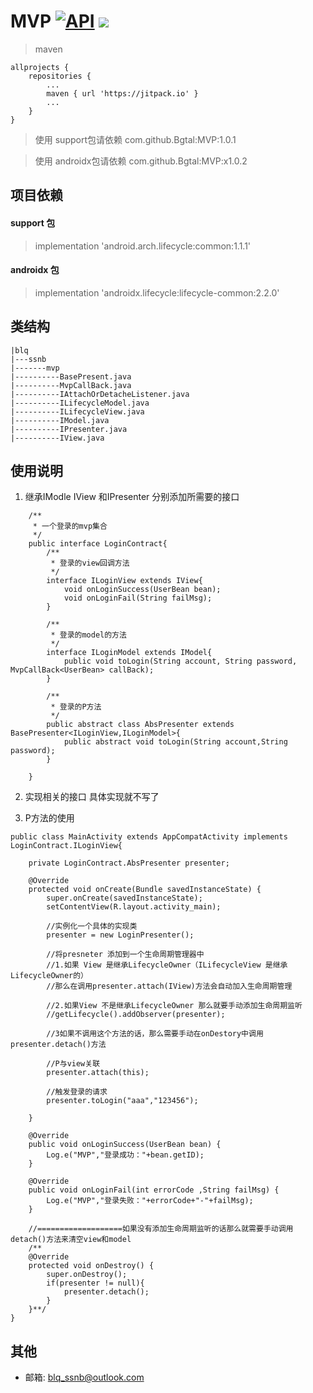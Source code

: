 # MVP [![API](https://img.shields.io/badge/API-21%2B-brightgreen.svg?style=flat)](https://android-arsenal.com/api?level=21)  [![](https://jitpack.io/v/Bgtal/MVP.svg)](https://jitpack.io/#Bgtal/MVP)
> maven
```  
allprojects {
    repositories {
        ...
        maven { url 'https://jitpack.io' }
        ...
    }
}
```
> 使用 support包请依赖 com.github.Bgtal:MVP:1.0.1   

> 使用 androidx包请依赖 com.github.Bgtal:MVP:x1.0.2   
## 项目依赖
#### support 包
>  implementation 'android.arch.lifecycle:common:1.1.1'  
#### androidx 包
>  implementation 'androidx.lifecycle:lifecycle-common:2.2.0'

## 类结构
```
|blq
|---ssnb
|-------mvp
|----------BasePresent.java
|----------MvpCallBack.java
|----------IAttachOrDetacheListener.java
|----------ILifecycleModel.java
|----------ILifecycleView.java
|----------IModel.java
|----------IPresenter.java
|----------IView.java

```

## 使用说明
1. 继承IModle IView 和IPresenter 分别添加所需要的接口
```
    /**
     * 一个登录的mvp集合
     */
    public interface LoginContract{
        /**
         * 登录的view回调方法
         */
        interface ILoginView extends IView{
            void onLoginSuccess(UserBean bean);
            void onLoginFail(String failMsg);
        }

        /**
         * 登录的model的方法
         */
        interface ILoginModel extends IModel{
            public void toLogin(String account, String password, MvpCallBack<UserBean> callBack);
        }

        /**
         * 登录的P方法
         */
        public abstract class AbsPresenter extends BasePresenter<ILoginView,ILoginModel>{
            public abstract void toLogin(String account,String password);
        }

    }
```

2. 实现相关的接口
具体实现就不写了

3. P方法的使用
```
public class MainActivity extends AppCompatActivity implements LoginContract.ILoginView{

    private LoginContract.AbsPresenter presenter;

    @Override
    protected void onCreate(Bundle savedInstanceState) {
        super.onCreate(savedInstanceState);
        setContentView(R.layout.activity_main);

        //实例化一个具体的实现类
        presenter = new LoginPresenter();

        //将presneter 添加到一个生命周期管理器中
        //1.如果 View 是继承LifecycleOwner（ILifecycleView 是继承 LifecycleOwner的）
        //那么在调用presenter.attach(IView)方法会自动加入生命周期管理

        //2.如果View 不是继承LifecycleOwner 那么就要手动添加生命周期监听  
        //getLifecycle().addObserver(presenter);  

        //3如果不调用这个方法的话，那么需要手动在onDestory中调用 presenter.detach()方法

        //P与view关联
        presenter.attach(this);

        //触发登录的请求
        presenter.toLogin("aaa","123456");

    }

    @Override
    public void onLoginSuccess(UserBean bean) {
        Log.e("MVP","登录成功："+bean.getID);
    }

    @Override
    public void onLoginFail(int errorCode ,String failMsg) {
        Log.e("MVP","登录失败："+errorCode+"-"+failMsg);
    }

    //===================如果没有添加生命周期监听的话那么就需要手动调用detach()方法来清空view和model
    /**
    @Override
    protected void onDestroy() {
        super.onDestroy();
        if(presenter != null){
            presenter.detach();
        }
    }**/
}

```


## 其他

- 邮箱: <blq_ssnb@outlook.com>
